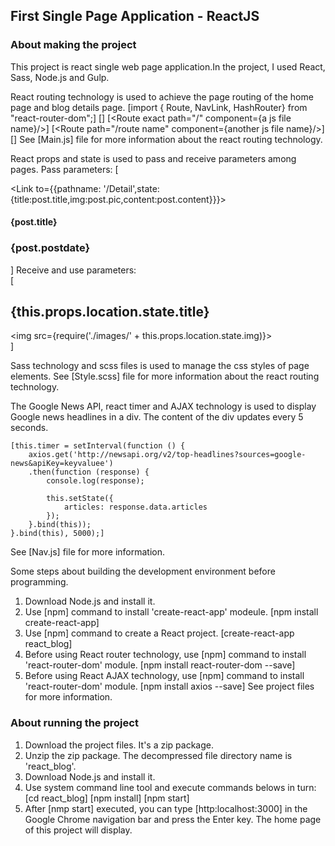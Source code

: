 
## First Single Page Application - ReactJS


### About making the project


This project is react single web page application.In the project, I used React, Sass, Node.js and Gulp.<br />

React routing technology is used to achieve the page routing of the home page and blog details page.
	[import {  Route,  NavLink,  HashRouter} from "react-router-dom";]
	[<HashRouter>]
		[<Route exact path="/" component={a js file name}/>]
		[<Route path="/route name" component={another js file name}/>]
	[</HashRouter>]
See [Main.js] file for more information about the react routing technology.

React props and state is used to pass and receive parameters among pages.
Pass parameters:
	[<div className="card-body" style={styles[post.id%3]}>
	  <Link to={{pathname: '/Detail',state:{title:post.title,img:post.pic,content:post.content}}}><h4>{post.title}</h4></Link>
	  <h3>{post.postdate}</h3>
	</div>]
Receive and use parameters:		  
	[<h2 className="title">{this.props.location.state.title}</h2>
	<div>
		  <img src={require('./images/' + this.props.location.state.img)}></img>
	</div>]

Sass technology and scss files is used to manage the css styles of page elements.
See [Style.scss] file for more information about the react routing technology.

The Google News API, react timer and AJAX technology is used to display Google news headlines in a div. The content of the div updates every 5 seconds.

	[this.timer = setInterval(function () {
		axios.get('http://newsapi.org/v2/top-headlines?sources=google-news&apiKey=keyvaluee')
		.then(function (response) {
			console.log(response);
			
			this.setState({
				articles: response.data.articles
			});
		}.bind(this));
	}.bind(this), 5000);]
See [Nav.js] file for more information.

Some steps about building the development environment before programming.
1. Download Node.js and install it.
2. Use [npm] command to install 'create-react-app' modeule.
	[npm install create-react-app]
3. Use [npm] command to create a React project.
	[create-react-app react_blog]
4. Before using React router technology, use [npm] command to install 'react-router-dom' module.
	[npm install react-router-dom --save]
5. Before using React AJAX technology, use [npm] command to install 'react-router-dom' module.
	[npm install axios --save]
See project files for more information.

### About running the project
1. Download the project files. It's a zip package.
2. Unzip the zip package. The decompressed file directory name is 'react_blog'.
3. Download Node.js and install it.
4. Use system command line tool and execute commands belows in turn:
	[cd react_blog]
	[npm install]
	[npm start]
5. After [nmp start] executed, you can type [http:localhost:3000] in the Google Chrome navigation bar and press the Enter key.
   The home page of this project will display.

